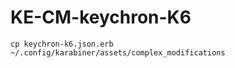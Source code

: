 # KE-CM-keychron-K6

```
cp keychron-k6.json.erb ~/.config/karabiner/assets/complex_modifications
```
